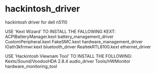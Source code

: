 hackintosh_driver
=================

hackintosh driver for dell n5110

USE 'Kext Wizard' TO INSTALL THE FALLOWING KEXT:
ACPIBatteryManager.kext		battery_management_driver
CustomPeripheral.kext
FakeSMC.kext			hardware_management_driver
IOath3kfrmwr.kext		bluetooth_driver
RealtekRTL8100.kext		ethernet_driver

USE 'Hackintosh Viewnam Tool' TO INSTALL THE FOLLOWING:
Kexts/Sound/VoodooHDA 2.8.4	audio_driver
Tools/HWMonitor			hardware_monitoring_tool
